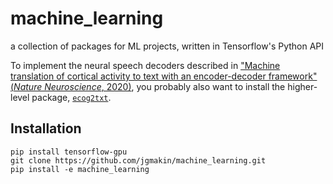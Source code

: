 # machine_learning
a collection of packages for ML projects, written in Tensorflow's Python API

To implement the neural speech decoders described in ["Machine translation of cortical activity to text with an encoder-decoder framework" (_Nature Neuroscience_, 2020)](https://www.nature.com/articles/s41593-020-0608-8), you probably also want to install the higher-level package, [`ecog2txt`](https://github.com/jgmakin/ecog2txt).

## Installation
```
pip install tensorflow-gpu
git clone https://github.com/jgmakin/machine_learning.git
pip install -e machine_learning
```
